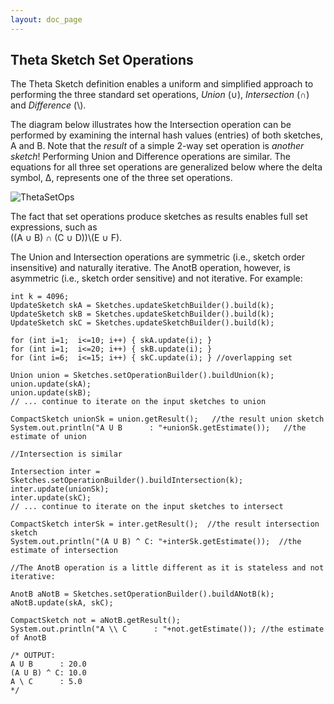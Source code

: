 ```yaml
---
layout: doc_page
---
```


## Theta Sketch Set Operations

The Theta Sketch definition enables a uniform and simplified approach to performing the three 
standard set operations, 
<i>Union</i> (&#8746;), <i>Intersection</i> (&#8745;) and <i>Difference</i> (\\).

The diagram below illustrates how the Intersection operation can be performed by examining the 
internal hash values (entries) of both sketches, A and B. 
Note that the <i>result</i> of a simple 2-way set operation is <i>another sketch</i>! 
Performing Union and Difference operations are similar. 
The equations for all three set operations are generalized below where the delta symbol, 
&Delta;, represents one of the three set operations.

<img class="doc-img-full" src="{{site.docs_img_dir}}/ThetaSetOps.png" alt="ThetaSetOps" />

The fact that set operations produce sketches as results enables full set expressions, such as<br>
 ((A &#8746; B) &#8745; (C &#8746; D))\\(E &#8746; F).

The Union and Intersection operations are symmetric (i.e., sketch order insensitive) 
and naturally iterative. 
The AnotB operation, however, is asymmetric (i.e., sketch order sensitive) and not iterative. 
For example:

    int k = 4096;
    UpdateSketch skA = Sketches.updateSketchBuilder().build(k);
    UpdateSketch skB = Sketches.updateSketchBuilder().build(k);
    UpdateSketch skC = Sketches.updateSketchBuilder().build(k);
    
    for (int i=1;  i<=10; i++) { skA.update(i); }
    for (int i=1;  i<=20; i++) { skB.update(i); }
    for (int i=6;  i<=15; i++) { skC.update(i); } //overlapping set
    
    Union union = Sketches.setOperationBuilder().buildUnion(k);
    union.update(skA);
    union.update(skB);
    // ... continue to iterate on the input sketches to union
    
    CompactSketch unionSk = union.getResult();   //the result union sketch
    System.out.println("A U B      : "+unionSk.getEstimate());   //the estimate of union
    
    //Intersection is similar
    
    Intersection inter = Sketches.setOperationBuilder().buildIntersection(k);
    inter.update(unionSk);
    inter.update(skC);
    // ... continue to iterate on the input sketches to intersect
    
    CompactSketch interSk = inter.getResult();  //the result intersection sketch 
    System.out.println("(A U B) ^ C: "+interSk.getEstimate());  //the estimate of intersection
    
    //The AnotB operation is a little different as it is stateless and not iterative:
    
    AnotB aNotB = Sketches.setOperationBuilder().buildANotB(k);
    aNotB.update(skA, skC);
    
    CompactSketch not = aNotB.getResult();
    System.out.println("A \\ C      : "+not.getEstimate()); //the estimate of AnotB
    
    /* OUTPUT:
    A U B      : 20.0
    (A U B) ^ C: 10.0
    A \ C      : 5.0
    */


